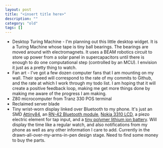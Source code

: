 ```yaml
---
layout: post
title: "<insert title here>"
description: ""
category: "old"
tags: []
---
```


* Desktop Turing Machine - I'm planning out this little desktop widget. It is a Turing Machine whose tape is tiny ball bearings. The bearings are moved around with electromagnets. It uses a BEAM robotics circuit to store up power from a solar panel in supercapacitors until there is enough to do one computational step (controlled by an MCU). I envision it just as a pretty thing to watch.
* Fan art - I've got a few dozen computer fans that I am mounting on my wall. Their speed will correspond to the rate of my commits to Github, and the rate at which I work through my todo list. I am hoping that it will create a positive feedback loop, making me get more things done by making me aware of the progress I am making.
* Z80 microcomputer from Tranz 330 POS terminal
* Reclaimed server blade
* Tiny wrist-worn display linked over Bluetooth to my phone. It's just an SMD [Attiny84](https://www.sparkfun.com/products/11232), an [RN-42 Bluetooth module](https://www.sparkfun.com/products/10253), [Nokia 3310 LCD](https://www.sparkfun.com/products/10168), a piezo electric element for tap input, and a [tiny polymer lithium ion battery](https://www.sparkfun.com/products/11316). Will display the time like a regular watch, and also notifications from my phone as well as any other information I care to add. Currently in the drawn-all-over-my-arms-in-pen design stage. Need to find some money to buy the parts.
